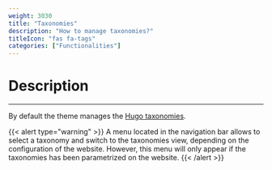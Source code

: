 ```yaml
---
weight: 3030
title: "Taxonomies"
description: "How to manage taxonomies?"
titleIcon: "fas fa-tags"
categories: ["Functionalities"]
---
```


# Description
---

By default the theme manages the [Hugo taxonomies](https://gohugo.io/content-management/multilingual/#readout).

{{< alert type="warning" >}}
A menu located in the navigation bar allows to select a taxonomy and switch to the taxonomies view, depending on the configuration of the website. However, this menu will only appear if the taxonomies has been parametrized on the website.
{{< /alert >}}
